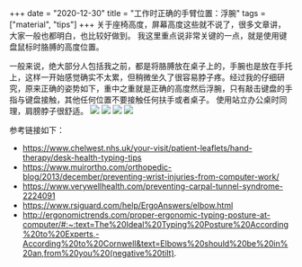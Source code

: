+++ 
date = "2020-12-30"
title = "工作时正确的手臂位置：浮腕"
tags = ["material", "tips"]
+++
关于座椅高度，屏幕高度这些就不说了，很多文章讲，大家一般也都明白，也比较好做到。
我这里重点说非常关键的一点，就是使用键盘鼠标时胳膊的高度位置。

一般来说，绝大部分人包括我之前，都是将胳膊放在桌子上的，手腕也是放在手托上，这样一开始感觉确实不太累，但稍微坐久了很容易脖子疼。经过我的仔细研究，原来正确的姿势如下，重中之重就是正确的高度然后浮腕，只有敲击键盘的手指与键盘接触，其他任何位置不要接触任何扶手或者桌子。
使用站立办公桌时同理，肩膀脖子很舒适。
![](https://i.imgur.com/Y5JHqmP.png)
![](https://i.imgur.com/gaSwzHe.png)
![](https://i.imgur.com/UyZkgWc.png)
![](https://i.imgur.com/WQiWgAA.png)

参考链接如下：
- https://www.chelwest.nhs.uk/your-visit/patient-leaflets/hand-therapy/desk-health-typing-tips
- https://www.muirortho.com/orthopedic-blog/2013/december/preventing-wrist-injuries-from-computer-work/
- https://www.verywellhealth.com/preventing-carpal-tunnel-syndrome-2224091
- https://www.rsiguard.com/help/ErgoAnswers/elbow.html
- http://ergonomictrends.com/proper-ergonomic-typing-posture-at-computer/#:~:text=The%20Ideal%20Typing%20Posture%20According%20to%20Experts,-According%20to%20Cornwell&text=Elbows%20should%20be%20in%20an,from%20you%20(negative%20tilt).
